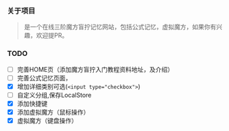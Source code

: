 ### 关于项目
> 是一个在线三阶魔方盲拧记忆网站，包括公式记忆，虚拟魔方，如果你有兴趣，欢迎提PR。

### TODO
- [ ] 完善HOME页（添加魔方盲拧入门教程资料地址，及介绍）
- [ ] 完善公式记忆页面，
- [x] 增加详细类别可选(`<input type="checkbox">`)
- [ ] 自定义分组,保存LocalStore
- [x] 添加快捷键
- [x] 添加虚拟魔方（鼠标操作）
- [x] 虚拟魔方（键盘操作）